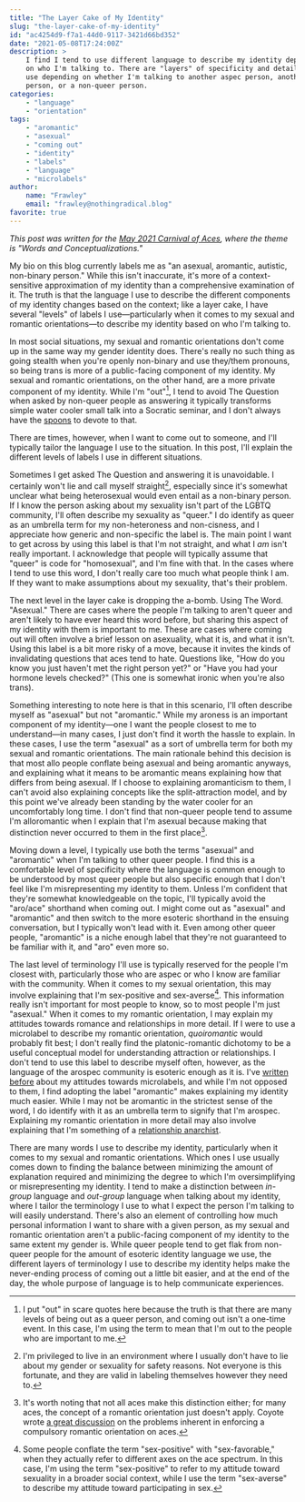 ```yaml
---
title: "The Layer Cake of My Identity"
slug: "the-layer-cake-of-my-identity"
id: "ac4254d9-f7a1-44d0-9117-3421d66bd352"
date: "2021-05-08T17:24:00Z"
description: >
    I find I tend to use different language to describe my identity depending
    on who I'm talking to. There are "layers" of specificity and detail I will
    use depending on whether I'm talking to another aspec person, another queer
    person, or a non-queer person.
categories:
    - "language"
    - "orientation"
tags:
    - "aromantic"
    - "asexual"
    - "coming out"
    - "identity"
    - "labels"
    - "language"
    - "microlabels"
author:
    name: "Frawley"
    email: "frawley@nothingradical.blog"
favorite: true
---
```


*This post was written for the [May 2021 Carnival of
Aces](https://bringonthepigeons.wordpress.com/2021/05/05/carnival-of-aces-call-for-submissions-may-2021-word-and-conceptualizations/),
where the theme is "Words and Conceptualizations."*

My bio on this blog currently labels me as "an asexual, aromantic, autistic,
non-binary person." While this isn't inaccurate, it's more of a
context-sensitive approximation of my identity than a comprehensive examination
of it. The truth is that the language I use to describe the different
components of my identity changes based on the context; like a layer cake, I
have several "levels" of labels I use—particularly when it comes to my sexual
and romantic orientations—to describe my identity based on who I'm talking to.

In most social situations, my sexual and romantic orientations don't come up in
the same way my gender identity does. There's really no such thing as going
stealth when you're openly non-binary and use they/them pronouns, so being
trans is more of a public-facing component of my identity. My sexual and
romantic orientations, on the other hand, are a more private component of my
identity. While I'm "out"[^1], I tend to avoid The Question when asked by
non-queer people as answering it typically transforms simple water cooler small
talk into a Socratic seminar, and I don't always have the
[spoons](https://butyoudontlooksick.com/articles/written-by-christine/the-spoon-theory/)
to devote to that.

There are times, however, when I want to come out to someone, and I'll
typically tailor the language I use to the situation. In this post, I'll
explain the different levels of labels I use in different situations.

Sometimes I get asked The Question and answering it is unavoidable. I certainly
won't lie and call myself straight[^2], especially since it's somewhat unclear
what being heterosexual would even entail as a non-binary person. If I know the
person asking about my sexuality isn't part of the LGBTQ community, I'll often
describe my sexuality as "queer." I do identify as queer as an umbrella term
for my non-heteroness and non-cisness, and I appreciate how generic and
non-specific the label is. The main point I want to get across by using this
label is that I'm not straight, and what I *am* isn't really important. I
acknowledge that people will typically assume that "queer" is code for
"homosexual", and I'm fine with that. In the cases where I tend to use this
word, I don't really care too much what people think I am. If they want to make
assumptions about my sexuality, that's their problem.

The next level in the layer cake is dropping the a-bomb. Using The Word.
"Asexual." There are cases where the people I'm talking to aren't queer and
aren't likely to have ever heard this word before, but sharing this aspect of
my identity with them is important to me. These are cases where coming out will
often involve a brief lesson on asexuality, what it is, and what it isn't.
Using this label is a bit more risky of a move, because it invites the kinds of
invalidating questions that aces tend to hate. Questions like, "How do you know
you just haven't met the right person yet?" or "Have you had your hormone
levels checked?" (This one is somewhat ironic when you're also trans).

Something interesting to note here is that in this scenario, I'll often
describe myself as "asexual" but not "aromantic." While my aroness is an
important component of my identity—one I want the people closest to me to
understand—in many cases, I just don't find it worth the hassle to explain. In
these cases, I use the term "asexual" as a sort of umbrella term for both my
sexual and romantic orientations. The main rationale behind this decision is
that most allo people conflate being asexual and being aromantic anyways, and
explaining what it means to be aromantic means explaining how that differs from
being asexual. If I choose to explaining aromanticism to them, I can't avoid
also explaining concepts like the split-attraction model, and by this point
we've already been standing by the water cooler for an uncomfortably long time.
I don't find that non-queer people tend to assume I'm alloromantic when I
explain that I'm asexual because making that distinction never occurred to them
in the first place[^3].

Moving down a level, I typically use both the terms "asexual" and "aromantic"
when I'm talking to other queer people. I find this is a comfortable level of
specificity where the language is common enough to be understood by most queer
people but also specific enough that I don't feel like I'm misrepresenting my
identity to them. Unless I'm confident that they're somewhat knowledgeable on
the topic, I'll typically avoid the "aro/ace" shorthand when coming out. I
might come out as "asexual" and "aromantic" and then switch to the more
esoteric shorthand in the ensuing conversation, but I typically won't lead with
it. Even among other queer people, "aromantic" is a niche enough label that
they're not guaranteed to be familiar with it, and "aro" even more so.

The last level of terminology I'll use is typically reserved for the people I'm
closest with, particularly those who are aspec or who I know are familiar with
the community. When it comes to my sexual orientation, this may involve
explaining that I'm sex-positive and sex-averse[^4]. This information really
isn't important for most people to know, so to most people I'm just "asexual."
When it comes to my romantic orientation, I may explain my attitudes towards
romance and relationships in more detail. If I were to use a microlabel to
describe my romantic orientation, *quoiromantic* would probably fit best; I
don't really find the platonic-romantic dichotomy to be a useful conceptual
model for understanding attraction or relationships. I don't tend to use this
label to describe myself often, however, as the language of the arospec
community is esoteric enough as it is. I've [written
before](https://nothingradical.blog/2020/06/17/deconstructing-label-culture/)
about my attitudes towards microlabels, and while I'm not opposed to them, I
find adopting the label "aromantic" makes explaining my identity much easier.
While I may not be aromantic in the strictest sense of the word, I do identify
with it as an umbrella term to signify that I'm arospec. Explaining my romantic
orientation in more detail may also involve explaining that I'm something of a
[relationship
anarchist](https://nothingradical.blog/2020/06/14/what-is-relationship-anarchy/).

There are many words I use to describe my identity, particularly when it comes
to my sexual and romantic orientations. Which ones I use usually comes down to
finding the balance between minimizing the amount of explanation required and
minimizing the degree to which I'm oversimplifying or misrepresenting my
identity. I tend to make a distinction between *in-group* language and
*out-group* language when talking about my identity, where I tailor the
terminology I use to what I expect the person I'm talking to will easily
understand. There's also an element of controlling how much personal
information I want to share with a given person, as my sexual and romantic
orientation aren't a public-facing component of my identity to the same extent
my gender is. While queer people tend to get flak from non-queer people for the
amount of esoteric identity language we use, the different layers of
terminology I use to describe my identity helps make the never-ending process
of coming out a little bit easier, and at the end of the day, the whole purpose
of language is to help communicate experiences.

[^1]: I put "out" in scare quotes here because the truth is that there are many
  levels of being out as a queer person, and coming out isn't a one-time event.
  In this case, I'm using the term to mean that I'm out to the people who are
  important to me.
[^2]: I'm privileged to live in an environment where I usually don't have to
  lie about my gender or sexuality for safety reasons. Not everyone is this
  fortunate, and they are valid in labeling themselves however they need to.
[^3]: It's worth noting that not all aces make this distinction either; for
  many aces, the concept of a romantic orientation just doesn't apply. Coyote
  wrote [a great
  discussion](https://theacetheist.wordpress.com/2021/04/15/a-quoiromantic-perspective-on-compulsory-romantic-orientation/)
  on the problems inherent in enforcing a compulsory romantic orientation on
  aces.
[^4]: Some people conflate the term "sex-positive" with "sex-favorable," when
  they actually refer to different axes on the ace spectrum. In this case, I'm
  using the term "sex-positive" to refer to my attitude toward sexuality in a
  broader social context, while I use the term "sex-averse" to describe my
  attitude toward participating in sex.
